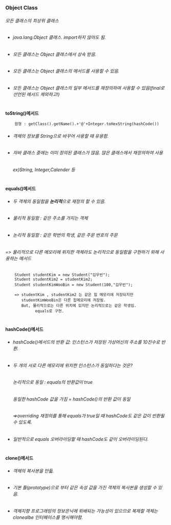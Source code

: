 ### Object Class 
 ###### 모든 클래스의 최상위 클래스
 * ###### java.lang.Object 클래스. import하지 않아도 됨.
 * ###### 모든 클래스는 Object 클래스에서 상속 받음. 
 * ###### 모든 클래스는 Object 클래스의 메서드를 사용할 수 있음.
 * ###### 모든 클래스는 Object 클래스의 일부 메서드를 재정의하여 사용할 수 있음(final로 선언된 메서드 제외하고!)
# 
 **toString()메서드**  
 
        원형 : getClass().getName().+'@'+Integer.toHexString(hashCode())
 * ###### 객체의 정보를 String으로 바꾸어 사용할 때 유용함.
 * ###### 자바 클래스 중에는 이미 정의된 클래스가 많음. 많은 클래스에서 재정의하여 사용
   ###### ex)String, Integer,Calender 등
#
 **equals()메서드**
* ###### 두 객체의 동일함을 **논리적**으로 재정의 할 수 있음.
* ###### 물리적 동일함 : 같은 주소를 가지는 객체
* ###### 논리적 동일함 : 같은 학번의 학생, 같은 주문 번호의 주문
 
 ###### => 물리적으로 다른 메모리에 위치한 객체라도 논리적으로 동일함을 구현하기 위해 사용하는 메서드
        Student studentKim = new Student("김우빈");
        Student studentKim2 = studentKim2;
        Student studentKimWooBin = new Student(100,"김우빈");
        
        => studentKim , studentKim2 는 같은 힙 메모리에 저장되지만
           studentKimWooBin은 다른 힙메모리에 저장됨. 
           But, 물리적으로는 다른 위치에 있지만 논리적으로는 같은 학생임.
                 equals로 구현.
                 
 #
**hashCode()메서드**
 * ###### hashCode()메서드의 반환 값: 인스턴스가 저장된 가상머신의 주소를 10진수로 반환.
 * ###### 두 개의 서로 다른 메모리에 위치한 인스턴스가 동일하다는 것은? 
   ###### 논리적으로 동일 : equals의 반환값이 true
   ###### 동일한 hashCode 값을 가짐 = hashCode()의 반환 값이 동일 
   ###### =>overriding 재정의를 통해 equals가 true일 때 hashCode도 같은 값이 반환될 수 있도록.
 * ###### 일반적으로 equals 오버라이딩할 때 hashCode도 같이 오버라이딩된다. 

#
**clone()메서드**
 * ###### 객체의 복사본을 만듧.
 * ###### 기본 틀(prototype)으로 부터 같은 속성 값을 가진 객체의 복사본을 생성할 수 있음.
 * ###### 객체지향 프로그래밍의 정보은닉에 위배되는 가능성이 있으므로 복제할 객체는 clonealbe 인터페이스를 명시해야함.
